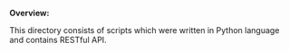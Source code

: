 **Overview:**

This directory consists of scripts which were written in Python language and contains RESTful API.
